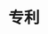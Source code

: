 ---
layout: list
lang: zh
title: 专利
collection: patents
sort_by: year
reverse: true
permalink: /zh/patents/
--- 